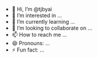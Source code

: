 - 👋 Hi, I’m @tjbyai
- 👀 I’m interested in ...
- 🌱 I’m currently learning ...
- 💞️ I’m looking to collaborate on ...
- 📫 How to reach me ...
- 😄 Pronouns: ...
- ⚡ Fun fact: ...

<!---
tjbyai/tjbyai is a ✨ special ✨ repository because its `README.md` (this file) appears on your GitHub profile.
You can click the Preview link to take a look at your changes.
--->

